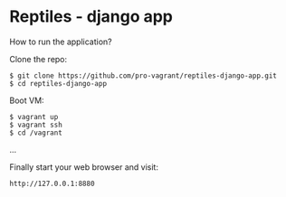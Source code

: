 Reptiles - django app
=======================

How to run the application?

Clone the repo:

    $ git clone https://github.com/pro-vagrant/reptiles-django-app.git
    $ cd reptiles-django-app

Boot VM:

    $ vagrant up
    $ vagrant ssh
    $ cd /vagrant

...

Finally start your web browser and visit:

    http://127.0.0.1:8880

